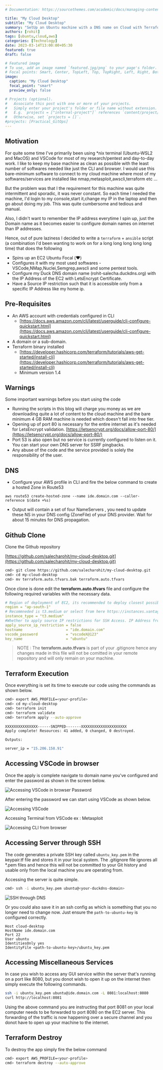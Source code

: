 ```yaml
---
# Documentation: https://sourcethemes.com/academic/docs/managing-content/

title: "My Cloud Desktop"
subtitle: "My Cloud Desktop"
summary: "SetUp an Ubuntu machine with a DNS name on Cloud with Terraform and some pre-installed tools like vscode,nmap,metasploit"
authors: [rohit]
tags: [ubuntu,cloud,aws]
categories: [Technology]
date: 2023-03-14T13:00:00+05:30
featured: true
draft: false

# Featured image
# To use, add an image named `featured.jpg/png` to your page's folder.
# Focal points: Smart, Center, TopLeft, Top, TopRight, Left, Right, BottomLeft, Bottom, BottomRight.
image:
  caption: "My Cloud Desktop"
  focal_point: "smart"
  preview_only: false

# Projects (optional).
#   Associate this post with one or more of your projects.
#   Simply enter your project's folder or file name without extension.
#   E.g. `projects = ["internal-project"]` references `content/project/deep-learning/index.md`.
#   Otherwise, set `projects = []`.
#projects: [Practical_GitOps]
---
```


## Motivation

For quite some time I've primarily been using *nix terminal (Ubuntu-WSL2 and MacOS) and VSCode for most of my research/pentest and day-to-day work. I like to keep my base machine as clean as possible with the least number of softwares needed like just the CLI and browser. I would use this bare-minimum software to connect to my cloud machine where most of my softwares/services are installed like nmap,metasploit,awscli,terraform etc ... 

But the problem was that I the requirement for this machine was quite intermittent and sporadic, it was never constant. So each time I needed the machine, I'd login to my console,start it,change my IP in the laptop and then go about doing my job. This was quite cumbersome and tedious and manual.

Also, I didn't want to remember the IP address everytime I spin up, just the Domain name as it becomes easier to configure domain names on internet than IP addresses.

Hence, out of pure laziness I decided to write a `terraform` + `ansible` script (a combination I'd been wanting to work on for a long long long long long time) that does the following 

- Spins up an EC2 Ubuntu Focal (:heart:) 
- Configures it with my most used softwares - VSCode,NMap,Nuclei,Semgrep,awscli and some pentest tools.
- Configure my Duck DNS domain name (rohit-salecha.duckdns.org) with the IP Address of the EC2 with LetsEncrypt Certificate. 
- Have a Source IP restriction such that it is accessible only from a specific IP Address like my home ip.

## Pre-Requisites

* An AWS account with credentials configured in CLI
    * [https://docs.aws.amazon.com/cli/latest/userguide/cli-configure-quickstart.html](https://docs.aws.amazon.com/cli/latest/userguide/cli-configure-quickstart.html) 
* A domain or a sub-domain.
* Terraform binary installed
    * [https://developer.hashicorp.com/terraform/tutorials/aws-get-started/install-cli](https://developer.hashicorp.com/terraform/tutorials/aws-get-started/install-cli)
    * Minimum version 1.4

## Warnings

Some important warnings before you start using the code

- Running the scripts in this blog will charge you money as we are downloading quite a lot of content to the cloud machine and the bare minimum 4 GB RAM machine is needed which doesn't fall into free tier.
- Opening up of port 80 is necessary for the entire internet as it's needed for LetsEncrypt validation.
  [https://letsencrypt.org/docs/allow-port-80/](https://letsencrypt.org/docs/allow-port-80/)
- Port 53 is also open but no service is currently configured to listen on it. You can start your own DNS server for SSRF pingbacks.  
- Any abuse of the code and the service provided is solely the responsibility of the user.

## DNS

- Configure your AWS profile in CLI and fire the below command to create a hosted Zone in Route53

`aws route53 create-hosted-zone --name ide.domain.com --caller-reference $(date +%s)`

- Output will contain a set of four NameServers , you need to update these NS in your DNS config (ZoneFile) of your DNS provider. Wait for about 15 minutes for DNS propagation.

## Github Clone

Clone the Github repository 

[https://github.com/salecharohit/my-cloud-desktop.git](https://github.com/salecharohit/my-cloud-desktop.git) 

```bash
cmd> git clone https://github.com/salecharohit/my-cloud-desktop.git
cmd> cd my-cloud-desktop
cmd> mv terraform.auto.tfvars.bak terraform.auto.tfvars
```

Once clone is done edit the **terraform.auto.tfvars** file and configure the following required variables with the necessary data.

```yaml
# Region of deployment of EC2, its recommended to deploy closest possible to avoid latency
region = "ap-south-1"
# Recommneded is t3.medium or select from here https://instances.vantage.sh/
instance_type = "t3.medium"
#Whether to apply source IP restrictions for SSH Access. IP Address from where you are executing the terraform script will be used to restrict #SSH Access. Check file networking.tf L30
apply_source_ip_restriction = false
hostname                    = "ide.domain.com"
vscode_password             = "vscodeX@123"
key_name                    = "ubuntu"
```

> NOTE : The **terraform.auto.tfvars** is part of your .gitignore hence any changes made in this file will not be comitted in your remote repository and will only remain on your machine.

## Terraform Execution

Once everything is set its time to execute our code using the commands as shown below.

```bash
cmd> export AWS_PROFILE=<your-profile>
cmd> cd my-cloud-desktop
cmd> terraform init
cmd> terraform validate
cmd> terraform apply --auto-approve
 
XXXXXXXXXXXXXXX------SNIPPED-------XXXXXXXXXXXXXXXXXXXXX
Apply complete! Resources: 41 added, 0 changed, 0 destroyed.

Outputs:

server_ip = "15.206.158.91"
```

## Accessing VSCode in browser

Once the apply is complete navigate to domain name you've configured and enter the password as shown in the screen below.

![Accessing VSCode in browser Password](img/2.png)

After entering the password we can start using VSCode as shown below.

![Accessing VSCode](img/3.png)

Accessing Terminal from VSCode ex : Metasploit

![Accessing CLI from browser](img/6.png)

## Accessing Server through SSH

The code generates a private SSH key called `ubuntu_key.pem` in the keypair.tf file and stores it in your local system. The .gitignore file ignores all *.pem files and hence this will not be committed to your Git history and usable only from the local machine you are operating from.

Accessing the server is quite simple.

```bash
cmd> ssh -i ubuntu_key.pem ubuntu@<your-duckdns-domain>
```

![SSH through DNS](img/4.png)

Or you could also save it in an ssh config as which is something that you no longer need to change now. Just ensure the `path-to-ubuntu-key` is configured correctly.

```config
Host cloud-desktop
HostName ide.domain.com
Port 22
User ubuntu
IdentitiesOnly yes
IdentityFile <path-to-ubuntu-key>/ubuntu_key.pem
```

## Accessing Miscellaneous Services

In case you wish to access any GUI service within the server that's running on a port like 8080, but you donot wish to open it up on the internet then simply execute the following commands.

```bash
ssh -i ubuntu_key.pem ubuntu@ide.domain.com -L 8081:localhost:8080
curl http://localhost:8081
```

Using the above command you are instructing that port 8081 on your local computer needs to be forwarded to port 8080 on the EC2 server. This forwarding of the traffic is now happening over a secure channel and you donot have to open up your machine to the internet.

## Terraform Destroy

To destroy the app simply fire the below command

```bash
cmd> export AWS_PROFILE=<your-profile> 
cmd> terraform destroy --auto-approve 
```
